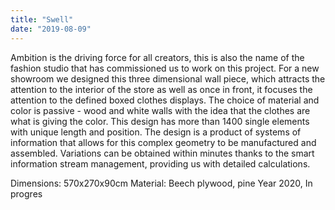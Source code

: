 ```yaml
---
title: "Swell"
date: "2019-08-09"
---
```


Ambition is the driving force for all creators, this is also the name of the fashion studio that has commissioned us to work on this project. For a new showroom we designed this three dimensional wall piece, which attracts the attention to the interior of the store as well as once in front, it focuses the attention to the defined boxed clothes displays. The choice of material and color is passive - wood and white walls with the idea that the clothes are what is giving the color. This design has more than 1400 single elements with unique length and position. The design is a product of systems of information that allows for this complex geometry to be manufactured and assembled. Variations can be obtained within minutes thanks to the smart information stream management, providing us with detailed calculations.

Dimensions: 570x270x90cm
Material: Beech plywood, pine
Year 2020, In progres
